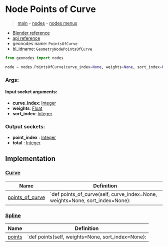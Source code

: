 # Node Points of Curve

> [main](../structure.md) - [nodes](nodes.md) - [nodes menus](nodes_menus.md)

- [Blender reference](https://docs.blender.org/manual/en/latest/modeling/geometry_nodes/curve_topology/points_of_curve.html)
- [api reference](https://docs.blender.org/api/current/bpy.types.GeometryNodePointsOfCurve.html)
- geonodes name: `PointsOfCurve`
- bl_idname: `GeometryNodePointsOfCurve`

```python
from geonodes import nodes

node = nodes.PointsOfCurve(curve_index=None, weights=None, sort_index=None)
```

### Args:

#### Input socket arguments:

- **curve_index**: [Integer](Integer.md)
- **weights**: [Float](Float.md)
- **sort_index**: [Integer](Integer.md)

### Output sockets:

- **point_index** : [Integer](Integer.md)
- **total** : [Integer](Integer.md)

## Implementation

### [Curve](Curve.md)

| Name | Definition |
|------|------------|
 | [points_of_curve](Curve.md#points_of_curve) | `def points_of_curve(self, curve_index=None, weights=None, sort_index=None): |

### [Spline](Spline.md)

| Name | Definition |
|------|------------|
 | [points](Spline.md#points) | `def points(self, weights=None, sort_index=None): |

